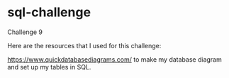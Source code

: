 # sql-challenge
Challenge 9


Here are the resources that I used for this challenge:

https://www.quickdatabasediagrams.com/ to make my database diagram and set up my tables in SQL.
